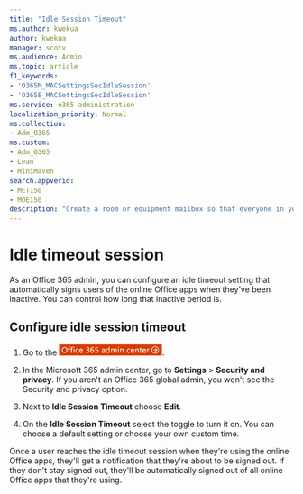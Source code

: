 ```yaml
---
title: "Idle Session Timeout"
ms.author: kwekua
author: kwekua
manager: scotv
ms.audience: Admin
ms.topic: article
f1_keywords:
- 'O365M_MACSettingsSecIdleSession'
- 'O365E_MACSettingsSecIdleSession'
ms.service: o365-administration
localization_priority: Normal
ms.collection: 
- Adm_O365
ms.custom:
- Adm_O365
- Lean
- MiniMaven
search.appverid:
- MET150
- MOE150
description: "Create a room or equipment mailbox so that everyone in your organization can reserve it for meetings or events using Outlook. "
---
```



# Idle timeout session

As an Office 365 admin, you can configure an idle timeout setting that automatically signs users of the online Office apps when they’ve been inactive​. You can control how long that inactive period is.
  
## Configure idle session timeout

1. Go to the [![Go to the Microsoft 365 admin center](../media/e00ba917-c3fb-4173-b344-43eb5c7eeb15.png)](https://admin.microsoft.com/AdminPortal/Home#/homepage).

2. In the Microsoft 365 admin center, go to **Settings** \> **Security and privacy**. If you aren't an Office 365 global admin, you won't see the Security and privacy option.
  
3. Next to **Idle Session Timeout** choose **Edit**.
  
4. On the **Idle Session Timeout** select the toggle to turn it on. You can choose a default setting or choose your own custom time.

Once a user reaches the idle timeout session when they're using the online Office apps, they'll get a notification that they're about to be signed out. If they don't stay signed out, they'll be automatically signed out of all online Office apps that they're using.